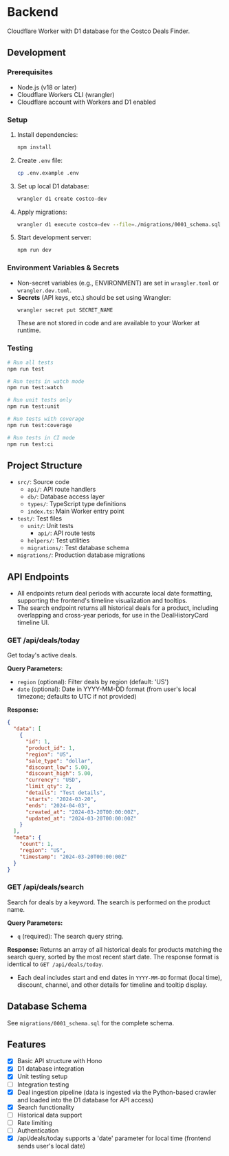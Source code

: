 # Backend

Cloudflare Worker with D1 database for the Costco Deals Finder.

## Development

### Prerequisites

- Node.js (v18 or later)
- Cloudflare Workers CLI (wrangler)
- Cloudflare account with Workers and D1 enabled

### Setup

1. Install dependencies:

   ```bash
   npm install
   ```

2. Create `.env` file:

   ```bash
   cp .env.example .env
   ```

3. Set up local D1 database:

   ```bash
   wrangler d1 create costco-dev
   ```

4. Apply migrations:

   ```bash
   wrangler d1 execute costco-dev --file=./migrations/0001_schema.sql
   ```

5. Start development server:
   ```bash
   npm run dev
   ```

### Environment Variables & Secrets

- Non-secret variables (e.g., ENVIRONMENT) are set in `wrangler.toml` or `wrangler.dev.toml`.
- **Secrets** (API keys, etc.) should be set using Wrangler:
  ```bash
  wrangler secret put SECRET_NAME
  ```
  These are not stored in code and are available to your Worker at runtime.

### Testing

```bash
# Run all tests
npm run test

# Run tests in watch mode
npm run test:watch

# Run unit tests only
npm run test:unit

# Run tests with coverage
npm run test:coverage

# Run tests in CI mode
npm run test:ci
```

## Project Structure

- `src/`: Source code
  - `api/`: API route handlers
  - `db/`: Database access layer
  - `types/`: TypeScript type definitions
  - `index.ts`: Main Worker entry point
- `test/`: Test files
  - `unit/`: Unit tests
    - `api/`: API route tests
  - `helpers/`: Test utilities
  - `migrations/`: Test database schema
- `migrations/`: Production database migrations

## API Endpoints

- All endpoints return deal periods with accurate local date formatting, supporting the frontend's timeline visualization and tooltips.
- The search endpoint returns all historical deals for a product, including overlapping and cross-year periods, for use in the DealHistoryCard timeline UI.

### GET /api/deals/today
Get today's active deals.

**Query Parameters:**
- `region` (optional): Filter deals by region (default: 'US')
- `date` (optional): Date in YYYY-MM-DD format (from user's local timezone; defaults to UTC if not provided)

**Response:**
```json
{
  "data": [
    {
      "id": 1,
      "product_id": 1,
      "region": "US",
      "sale_type": "dollar",
      "discount_low": 5.00,
      "discount_high": 5.00,
      "currency": "USD",
      "limit_qty": 2,
      "details": "Test details",
      "starts": "2024-03-20",
      "ends": "2024-04-03",
      "created_at": "2024-03-20T00:00:00Z",
      "updated_at": "2024-03-20T00:00:00Z"
    }
  ],
  "meta": {
    "count": 1,
    "region": "US",
    "timestamp": "2024-03-20T00:00:00Z"
  }
}
```

### GET /api/deals/search
Search for deals by a keyword. The search is performed on the product name.

**Query Parameters:**
- `q` (required): The search query string.

**Response:**
Returns an array of all historical deals for products matching the search query, sorted by the most recent start date. The response format is identical to `GET /api/deals/today`.
- Each deal includes start and end dates in `YYYY-MM-DD` format (local time), discount, channel, and other details for timeline and tooltip display.

## Database Schema

See `migrations/0001_schema.sql` for the complete schema.

## Features

- [x] Basic API structure with Hono
- [x] D1 database integration
- [x] Unit testing setup
- [ ] Integration testing
- [x] Deal ingestion pipeline (data is ingested via the Python-based crawler and loaded into the D1 database for API access)
- [x] Search functionality
- [ ] Historical data support
- [ ] Rate limiting
- [ ] Authentication
- [x] /api/deals/today supports a 'date' parameter for local time (frontend sends user's local date)
